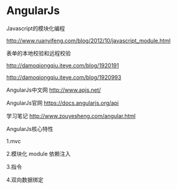 # AngularJs
Javascript的模块化编程

http://www.ruanyifeng.com/blog/2012/10/javascript_module.html

 表单的本地校验和远程校验
 
 http://damoqiongqiu.iteye.com/blog/1920191
 
  http://damoqiongqiu.iteye.com/blog/1920993

AngularJs中文网
http://www.apjs.net/

AngularJs官网
https://docs.angularjs.org/api


学习笔记
http://www.zouyesheng.com/angular.html

AngularJs核心特性

 1.mvc
 
 2.模块化 module 依赖注入

 3.指令

 4.双向数据绑定
 
